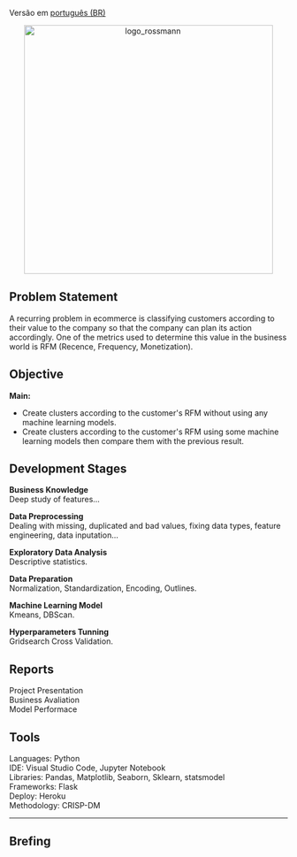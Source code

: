 Versão em  [português (BR)](https://github.com/alyssonvidal/Rossmann-Sales-Forecast/blob/main/referenses/README_PT.md)

<center><img src="/images/ecommerce.jpg" alt="logo_rossmann" width="450"/></center>

## Problem Statement
A recurring problem in ecommerce is classifying customers according to their value to the company so that the company can plan its action accordingly. One of the metrics used to determine this value in the business world is RFM (Recence, Frequency, Monetization).

## Objective
**Main:**
* Create clusters according to the customer's RFM without using any machine learning models.
* Create clusters according to the customer's RFM using some machine learning models then compare them with the previous result.


## Development Stages
**Business Knowledge**<br>
Deep study of features...

**Data Preprocessing**<br>
Dealing with missing, duplicated and bad values, fixing data types, feature engineering, data inputation...

**Exploratory Data Analysis**<br>
Descriptive statistics.

**Data Preparation**<br>
Normalization, Standardization, Encoding, Outlines.

**Machine Learning Model**<br>
Kmeans, DBScan.

**Hyperparameters Tunning**<br>
Gridsearch Cross Validation.
    

    
## Reports
Project Presentation<br>
Business Avaliation<br>
Model Performace<br>

## Tools
Languages: Python<br>
IDE: Visual Studio Code, Jupyter Notebook<br>
Libraries: Pandas, Matplotlib, Seaborn, Sklearn, statsmodel<br>
Frameworks: Flask<br>
Deploy: Heroku<br>
Methodology: CRISP-DM<br>

*** 

## Brefing 